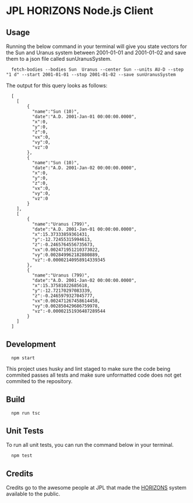 # JPL HORIZONS Node.js Client

## Usage

Running the below command in your terminal will give you state vectors for the Sun and Uranus system between 2001-01-01 and 2001-01-02 and save them to a json file called sunUranusSystem.

```
  fetch-bodies --bodies Sun  Uranus --center Sun --units AU-D --step "1 d" --start 2001-01-01 --stop 2001-01-02 --save sunUranusSystem
```

The output for this query looks as follows:   

```
  [  
    [  
        {  
          "name":"Sun (10)",
          "date":"A.D. 2001-Jan-01 00:00:00.0000",
          "x":0,
          "y":0,
          "z":0,
          "vx":0,
          "vy":0,
          "vz":0
        },
        {  
          "name":"Sun (10)",
          "date":"A.D. 2001-Jan-02 00:00:00.0000",
          "x":0,
          "y":0,
          "z":0,
          "vx":0,
          "vy":0,
          "vz":0
        }
    ],
    [  
        {  
          "name":"Uranus (799)",
          "date":"A.D. 2001-Jan-01 00:00:00.0000",
          "x":15.37333859361431,
          "y":-12.72455315994613,
          "z":-0.2465764556735673,
          "vx":0.002471951210373022,
          "vy":0.002849962182880889,
          "vz":-0.00002140958914339345
        },
        {  
          "name":"Uranus (799)",
          "date":"A.D. 2001-Jan-02 00:00:00.0000",
          "x":15.37581022685618,
          "y":-12.72170297083339,
          "z":-0.2465979327045777,
          "vx":0.002471267458614458,
          "vy":0.002850429686759978,
          "vz":-0.00002151936487289544
        }
    ]
  ]
```

## Development

```
  npm start
```

This project uses husky and lint staged to make sure the code being commited passes all tests and make sure unformatted code does not get commited to the repository. 

## Build 

```
  npm run tsc
```

## Unit Tests

To run all unit tests, you can run the command below in your terminal. 

```
  npm test
```

## Credits

Credits go to the awesome people at JPL that made the [HORIZONS](https://ssd.jpl.nasa.gov/?horizons) system available to the public.

